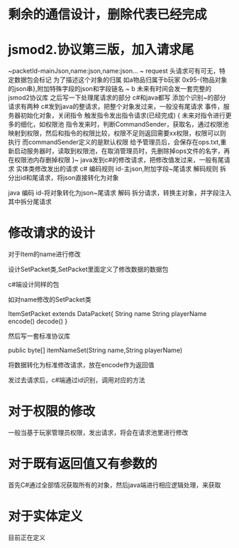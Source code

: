 # 剩余的通信设计，删除代表已经完成
# jsmod2.协议第三版，加入请求尾

~packetId-mainJson,name:json,name:json... ~ request
头请求可有可无，特定数据包会标记
为了描述这个对象的归属
如a物品归属于b玩家
0x95-{物品对象的json串},附加特殊字段的json和字段链名 ~ b
未来有时间会发一套完整的jsmod2协议库
之后写一下处理尾请求的部分
c#和java都写
添加个识别~的部分
请求有两种
c#发到java的整请求，把整个对象发过来，一般没有尾请求
事件，服务器初始化对象，关闭指令
触发指令发出指令请求(已经完成)
{
未来对指令进行更多的细化，如权限池
指令发来时，判断CommandSender，获取名，通过权限池映射到权限，然后和指令的权限比较，权限不足则返回需要xx权限，权限可以则执行
而commandSender定义的是默认权限
给予管理员后，会保存在ops.txt,重新启动服务器时，读取到权限池，在取消管理员时，先删除掉ops文件的名字，再在权限池内存删掉权限
}~
java发到c#的修改请求，把修改值发过来，一般有尾请求
实体类修改发出的请求
c#
编码规则
id-主json,附加字段~尾请求
解码规则
拆分出id和尾请求，将json直接转化为对象

java
编码
id-将对象转化为json~尾请求
解码
拆分请求，转换主对象，并字段注入
其中拆分尾请求


# 修改请求的设计

对于Item的name进行修改

设计SetPacket类,SetPacket里面定义了修改数据的数据包

c#端设计同样的包

如对name修改的SetPacket类

ItemSetPacket extends DataPacket{
 String name
 String playerName
 encode()
 decode()
}

然后写一套标准协议库

public byte[] itemNameSet(String name,String playerName)

将数据转化为标准修改请求，放在encode作为返回值

发过去请求后，c#端通过id识别，调用对应的方法


# 对于权限的修改
一般当基于玩家管理员权限，发出请求，将会在请求池里进行修改

# 对于既有返回值又有参数的
首先C#通过全部情况获取所有的对象，然后java端进行相应逻辑处理，来获取

# 对于实体定义
目前正在定义
